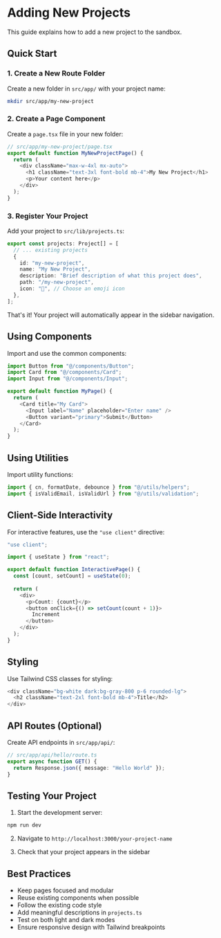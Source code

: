 # Adding New Projects

This guide explains how to add a new project to the sandbox.

## Quick Start

### 1. Create a New Route Folder

Create a new folder in `src/app/` with your project name:

```bash
mkdir src/app/my-new-project
```

### 2. Create a Page Component

Create a `page.tsx` file in your new folder:

```typescript
// src/app/my-new-project/page.tsx
export default function MyNewProjectPage() {
  return (
    <div className="max-w-4xl mx-auto">
      <h1 className="text-3xl font-bold mb-4">My New Project</h1>
      <p>Your content here</p>
    </div>
  );
}
```

### 3. Register Your Project

Add your project to `src/lib/projects.ts`:

```typescript
export const projects: Project[] = [
  // ... existing projects
  {
    id: "my-new-project",
    name: "My New Project",
    description: "Brief description of what this project does",
    path: "/my-new-project",
    icon: "🚀", // Choose an emoji icon
  },
];
```

That's it! Your project will automatically appear in the sidebar navigation.

## Using Components

Import and use the common components:

```typescript
import Button from "@/components/Button";
import Card from "@/components/Card";
import Input from "@/components/Input";

export default function MyPage() {
  return (
    <Card title="My Card">
      <Input label="Name" placeholder="Enter name" />
      <Button variant="primary">Submit</Button>
    </Card>
  );
}
```

## Using Utilities

Import utility functions:

```typescript
import { cn, formatDate, debounce } from "@/utils/helpers";
import { isValidEmail, isValidUrl } from "@/utils/validation";
```

## Client-Side Interactivity

For interactive features, use the `"use client"` directive:

```typescript
"use client";

import { useState } from "react";

export default function InteractivePage() {
  const [count, setCount] = useState(0);
  
  return (
    <div>
      <p>Count: {count}</p>
      <button onClick={() => setCount(count + 1)}>
        Increment
      </button>
    </div>
  );
}
```

## Styling

Use Tailwind CSS classes for styling:

```typescript
<div className="bg-white dark:bg-gray-800 p-6 rounded-lg">
  <h2 className="text-2xl font-bold mb-4">Title</h2>
</div>
```

## API Routes (Optional)

Create API endpoints in `src/app/api/`:

```typescript
// src/app/api/hello/route.ts
export async function GET() {
  return Response.json({ message: "Hello World" });
}
```

## Testing Your Project

1. Start the development server:
```bash
npm run dev
```

2. Navigate to `http://localhost:3000/your-project-name`

3. Check that your project appears in the sidebar

## Best Practices

- Keep pages focused and modular
- Reuse existing components when possible
- Follow the existing code style
- Add meaningful descriptions in `projects.ts`
- Test on both light and dark modes
- Ensure responsive design with Tailwind breakpoints
